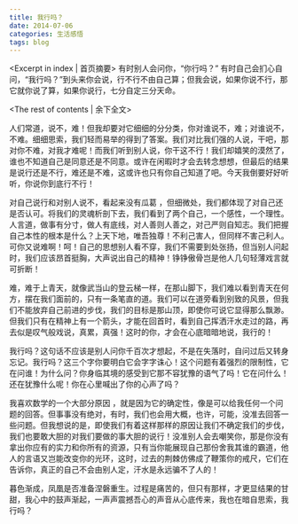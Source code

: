 ```yaml
---
title: 我行吗？
date: 2014-07-06
categories: 生活感悟
tags: blog
---
```

<Excerpt in index | 首页摘要>
有时别人会问你，“你行吗？” 有时自己会扪心自问，“我行吗？”到头来你会说，行不行不由自己算；但我会说，如果你说不行，那它就你说了算，如果你说行，七分自定三分天命。
<!--more-->
<The rest of contents | 余下全文>

人们常道，说不，难！但我却要对它细细的分分类，你对谁说不，难；对谁说不，不难。细细思索，我们轻而易举的得到了答案。我们对比我们强的人说，干吧，那对你不难，对我才难呢！而我们听到别人说，你干这不行！我们却嬉笑的漠然了，谁也不知道自己是同意还是不同意。或许在闲暇时才会去转念想想，但最后的结果是说行还是不行，难还是不难，这或许也只有你自己知道了吧。今天我倒要好好听听，你说你到底行不行！

对自己说行和对别人说不，看起来没有瓜葛 ，但细微处，我们都体现了对自己还是否认可。将我们的灵魂析剖下去，我们看到了两个自己，一个感性，一个理性。人言道，做事有分寸，做人有底线，对人善则人善之，对己严则自知志。我们把握自己本性的根本是什么？上天下地，唯吾独尊！不利己害人，但同样不害己利人。可你又说难啊！呵！自己的思想别人看不穿，我们不需要到处张扬，但当别人问起时，我们应该昂首挺胸，大声说出自己的精神！铮铮傲骨岂是他人几句轻薄戏言就可折断！

难，难于上青天，就像武当山的登云梯一样，在那山脚下，我们难以看到青天在何方，摆在我们面前的，只有一条笔直的道。我们可以在道旁看到别致的风景，但我们不能放弃自己前进的步伐，我们的目标是那山顶，即使你可说它显得那么飘渺。但我们只有在精神上有一个箭头，才能在回首时，看到自己挥洒汗水走过的路，再去似是叹气般戏说，真累，真强！这时的你，才会在心底暗暗地说，我行的！

我行吗？这句话不应该是别人问你千百次才想起，不是在失落时，自问过后又转身忘记。我行吗？这三个字你要明白它会字字诛心！这个问题有着强烈的限制性，它在问谁！为什么问？你身临其境的感受到它那不容犹豫的语气了吗！它在问什么！还在犹豫什么呢！你在心里喊出了你的心声了吗？

我喜欢数学的一个大部分原因 ，就是因为它的确定性，像是可以给我任何一个问题的回答。但事事没有绝对，有时，我们也会用大概，也许，可能，没准去回答一些问题。但我想说的是，即使我们有着这样那样的原因让我们不确定我们的步伐，我们也要敢大胆的对我们要做的事大胆的说行！没准别人会去嘲笑你，那是你没有拿出你应有的实力和你所有的资源，只有当你能展现自己那份舍我其谁的霸道，他人的言语又岂能改变你的光环，这时，过去的荆棘仿佛成了鞭策你的戒尺，它们在告诉你，真正的自己不会由别人定，汗水是永远骗不了人的！

暮色渐成，凤凰是否准备涅磐重生。过程是痛苦的，但只有那样，才更显结果的甘甜，我心中的鼓声渐起，一声声震撼吾心的声音从心底传来，我也在暗自思索，我行吗？
